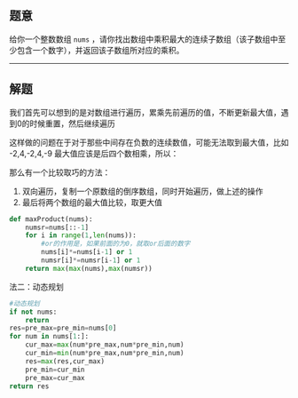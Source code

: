 ## 题意

给你一个整数数组 `nums` ，请你找出数组中乘积最大的连续子数组（该子数组中至少包含一个数字），并返回该子数组所对应的乘积。

---
## 解题

我们首先可以想到的是对数组进行遍历，累乘先前遍历的值，不断更新最大值，遇到0的时候重置，然后继续遍历

这样做的问题在于对于那些中间存在负数的连续数值，可能无法取到最大值，比如 -2,4,-2,4,-9 最大值应该是后四个数相乘，所以：

那么有一个比较取巧的方法：
1. 双向遍历，复制一个原数组的倒序数组，同时开始遍历，做上述的操作
2. 最后将两个数组的最大值比较，取更大值

```python
def maxProduct(nums):
	numsr=nums[::-1]
	for i in range(1,len(nums)):
		#or的作用是，如果前面的为0，就取or后面的数字
		nums[i]*=nums[i-1] or 1
		numsr[i]*=numsr[i-1] or 1
	return max(max(nums),max(numsr))
```


法二：动态规划

```python
#动态规划
if not nums:
	return 
res=pre_max=pre_min=nums[0]
for num in nums[1:]:
	cur_max=max(num*pre_max,num*pre_min,num)
	cur_min=min(num*pre_max,num*pre_min,num)
	res=max(res,cur_max)
	pre_min=cur_min
	pre_max=cur_max
return res
```